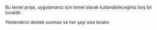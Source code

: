 ﻿Bu temel proje, uygulamanız için temel olarak kullanabileceğiniz boş bir tuvaldir.

Yönlendirici destek sunmaz ve her şeyi size bırakır.

